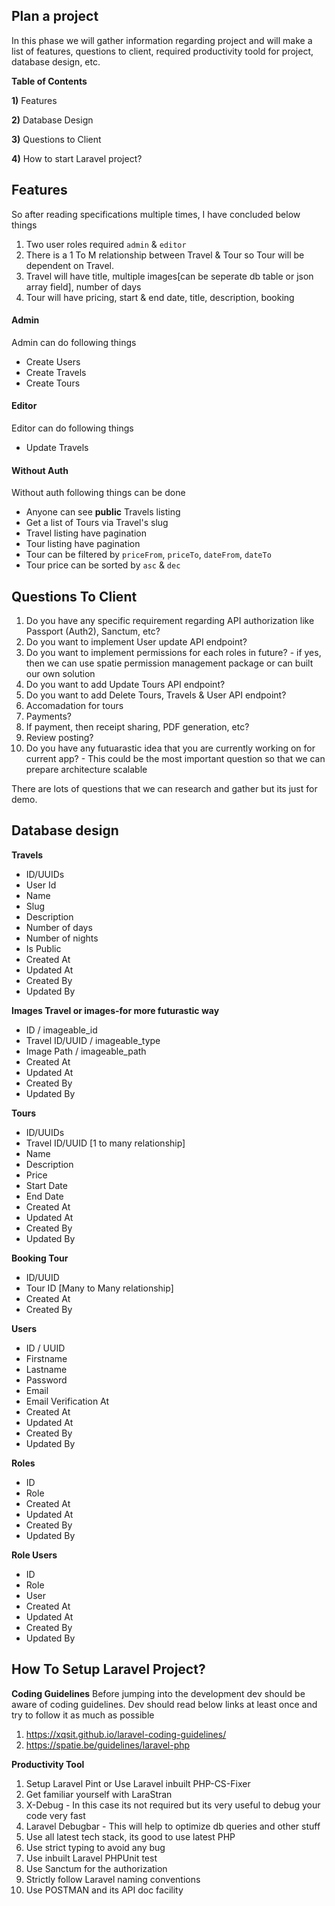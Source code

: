 ## Plan a project
In this phase we will gather information regarding project and will make a list of features, questions to client, required productivity toold for project, database design, etc.

**Table of Contents**

**1)** Features

**2)** Database Design

**3)** Questions to Client

**4)** How to start Laravel project?

## Features
So after reading specifications multiple times, I have concluded below things

1) Two user roles required `admin` & `editor`
2) There is a 1 To M relationship between Travel & Tour so Tour will be dependent on Travel.
3) Travel will have title, multiple images[can be seperate db table or json array field], number of days
4) Tour will have pricing, start & end date, title, description, booking

#### Admin
Admin can do following things
- Create Users
- Create Travels
- Create Tours

#### Editor
Editor can do following things
- Update Travels

#### Without Auth
Without auth following things can be done
- Anyone can see **public** Travels listing
- Get a list of Tours via Travel's slug
- Travel listing have pagination
- Tour listing have pagination
- Tour can be filtered by `priceFrom`, `priceTo`, `dateFrom`, `dateTo`
- Tour price can be sorted by `asc` & `dec`

## Questions To Client
1) Do you have any specific requirement regarding API authorization like Passport (Auth2), Sanctum, etc?
2) Do you want to implement User update API endpoint?
3) Do you want to implement permissions for each roles in future? - if yes, then we can use spatie permission management package or can built our own solution
4) Do you want to add Update Tours API endpoint?
5) Do you want to add Delete Tours, Travels & User API endpoint?
6) Accomadation for tours
7) Payments?
8) If payment, then receipt sharing, PDF generation, etc?
9) Review posting?
10) Do you have any futuarastic idea that you are currently working on for current app? - This could be the most important question so that we can prepare architecture scalable

There are lots of questions that we can research and gather but its just for demo.

## Database design
**Travels**
- ID/UUIDs
- User Id
- Name
- Slug
- Description
- Number of days
- Number of nights
- Is Public
- Created At
- Updated At
- Created By
- Updated By

**Images Travel or images-for more futurastic way**
- ID / imageable_id
- Travel ID/UUID / imageable_type
- Image Path / imageable_path
- Created At
- Updated At
- Created By
- Updated By

**Tours**
- ID/UUIDs
- Travel ID/UUID [1 to many relationship]
- Name
- Description
- Price
- Start Date
- End Date
- Created At
- Updated At
- Created By
- Updated By

**Booking Tour**
- ID/UUID
- Tour ID [Many to Many relationship]
- Created At
- Created By

**Users**
- ID / UUID
- Firstname
- Lastname
- Password
- Email
- Email Verification At
- Created At
- Updated At
- Created By
- Updated By

**Roles**
- ID
- Role
- Created At
- Updated At
- Created By
- Updated By

**Role Users**
- ID
- Role
- User
- Created At
- Updated At
- Created By
- Updated By

## How To Setup Laravel Project?

**Coding Guidelines**
Before jumping into the development dev should be aware of coding guidelines. Dev should read below links at least once and try to follow it as much as possible

1) https://xqsit.github.io/laravel-coding-guidelines/
2) https://spatie.be/guidelines/laravel-php

**Productivity Tool**
1) Setup Laravel Pint or Use Laravel inbuilt PHP-CS-Fixer
2) Get familiar yourself with LaraStran
3) X-Debug - In this case its not required but its very useful to debug your code very fast
4) Laravel Debugbar - This will help to optimize db queries and other stuff
5) Use all latest tech stack, its good to use latest PHP
6) Use strict typing to avoid any bug
7) Use inbuilt Laravel PHPUnit test
8) Use Sanctum for the authorization
9) Strictly follow Laravel naming conventions
10) Use POSTMAN and its API doc facility
